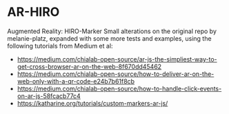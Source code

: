 # AR-HIRO
Augmented Reality: HIRO-Marker
Small alterations on the original repo by melanie-platz, 
expanded with some more tests and examples, using the following tutorials from Medium et al:

- https://medium.com/chialab-open-source/ar-js-the-simpliest-way-to-get-cross-browser-ar-on-the-web-8f670dd45462
- https://medium.com/chialab-open-source/how-to-deliver-ar-on-the-web-only-with-a-qr-code-e24b7b61f8cb
- https://medium.com/chialab-open-source/how-to-handle-click-events-on-ar-js-58fcacb77c4
- https://katharine.org/tutorials/custom-markers-ar-js/

